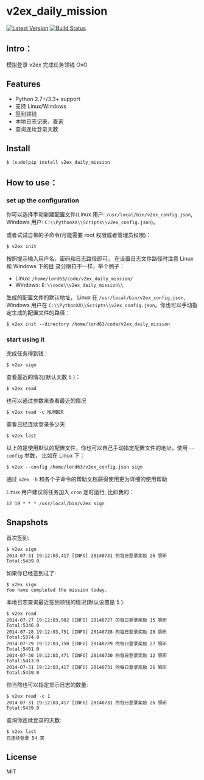# v2ex_daily_mission

[![Latest Version][1]][2]
[![Build Status][3]][4]

## Intro：

模拟登录 v2ex 完成任务领钱 OvO

## Features

* Python 2.7+/3.3+ support
* 支持 Linux/Windows
* 签到领钱
* 本地日志记录，查询
* 查询连续登录天数

## Install

    $ (sudo)pip install v2ex_daily_mission

## How to use：

### set up the configuration

你可以选择手动新建配置文件(Linux 用户: `/usr/local/bin/v2ex_config.json`, Windows 用户:
`C:\\PythonXX\\Scripts\\v2ex_config.json`)。

或者试试自带的子命令(可能需要 root 权限或者管理员权限)：

    $ v2ex init

按照提示输入用户名，密码和日志路径即可。 在设置日志文件路径时注意 Linux 和 Windows 下的目
录分隔符不一样，举个例子：

* Linux: `/home/lord63/code/v2ex_daily_mission/`
* Windows: `E:\\code\\v2ex_daily_mission\\`

生成的配置文件的默认地址， Linux 在 `/usr/local/bin/v2ex_config.json`, Windows 用户在
`C:\\PythonXX\\Scripts\\v2ex_config.json`。你也可以手动指定生成的配置文件的路径：

    $ v2ex init --directory /home/lord63/code/v2ex_daily_mission

### start using it

完成任务得到钱：

    $ v2ex sign

查看最近的情况(默认天数 5 )：

    $ v2ex read

也可以通过参数来查看最近的情况

    $ v2ex read -c NUMBER

查看已经连续登录多少天

    $ v2ex last

以上的是使用默认的配置文件，你也可以自己手动指定配置文件的地址，使用 `--config` 参数，
比如在 Linux 下：

    $ v2ex --config /home/lord63/v2ex_config.json sign

通过 `v2ex -h` 和各个子命令的帮助文档获得使用更为详细的使用帮助

Linux 用户建议将任务加入 `cron` 定时运行, 比如我的：

    12 19 * * * /usr/local/bin/v2ex sign

## Snapshots

首次签到:

    $ v2ex sign
    2014-07-31 19:12:03,417 [INFO] 20140731 的每日登录奖励 26 铜币
    Total:5439.0

如果你已经签到过了:

    $ v2ex sign
    You have completed the mission today.

本地日志查询最近签到领钱的情况(默认设置是 5 ):

    $ v2ex read
    2014-07-27 19:12:03,902 [INFO] 20140727 的每日登录奖励 15 铜币    Total:5346.0
    2014-07-28 19:12:03,751 [INFO] 20140728 的每日登录奖励 28 铜币    Total:5374.0
    2014-07-29 19:12:03,750 [INFO] 20140729 的每日登录奖励 27 铜币    Total:5401.0
    2014-07-30 19:12:03,471 [INFO] 20140730 的每日登录奖励 12 铜币    Total:5413.0
    2014-07-31 19:12:03,417 [INFO] 20140731 的每日登录奖励 26 铜币    Total:5439.0

你当然也可以指定显示日志的数量:

    $ v2ex read -c 1
    2014-07-31 19:12:03,417 [INFO] 20140731 的每日登录奖励 26 铜币    Total:5439.0

查询你连续登录的天数:

    $ v2ex last
    已连续登录 54 天

## License

MIT


[1]: http://img.shields.io/pypi/v/v2ex_daily_mission.svg
[2]: https://pypi.python.org/pypi/v2ex_daily_mission
[3]: https://travis-ci.org/lord63/v2ex_daily_mission.svg
[4]: https://travis-ci.org/lord63/v2ex_daily_mission